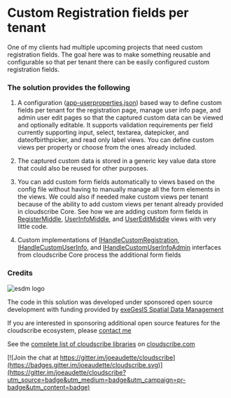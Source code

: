 # Custom Registration fields per tenant

One of my clients had multiple upcoming projects that need custom registration fields. The goal here was to make something reusable and configurable so that per tenant there can be easily configured custom registration fields. 

### The solution provides the following

1. A configuration ([app-userproperties.json](https://github.com/joeaudette/cloudscribe.Entropy/blob/master/solutions/cloudscribe.CustomRegistration.Kvp/src/WebApp/app-userproperties.json)) based way to define custom fields per tenant for the registration page, manage user info page, and admin user edit pages so that the captured custom data can be viewed and optionally editable. It supports validation requirements per field currently supporting input, select, textarea, datepicker, and dateofbirthpicker, and read only label views. You can define custom views per property or choose from the ones already included. 

2. The captured custom data is stored in a generic key value data store that could also be reused for other purposes.

3. You can add custom form fields automatically to views based on the config file without having to manually manage all the form elements in the views. We could also if needed make custom views per tenant because of the ability to add custom views per tenant already provided in cloudscribe Core. See how we are adding custom form fields in [RegisterMiddle](https://github.com/joeaudette/cloudscribe.Entropy/blob/master/solutions/cloudscribe.CustomRegistration.Kvp/src/WebApp/Views/Account/RegisterMiddle.cshtml), [UserInfoMiddle](https://github.com/joeaudette/cloudscribe.Entropy/blob/master/solutions/cloudscribe.CustomRegistration.Kvp/src/WebApp/Views/Manage/UserInfoMiddlePartial.cshtml), and [UserEditMiddle](https://github.com/joeaudette/cloudscribe.Entropy/blob/master/solutions/cloudscribe.CustomRegistration.Kvp/src/WebApp/Views/UserAdmin/UserEditMiddlePartial.cshtml) views with very little code.

4. Custom implementations of [IHandleCustomRegistration](https://github.com/joeaudette/cloudscribe.Entropy/blob/master/solutions/cloudscribe.CustomRegistration.Kvp/src/cloudscribe.UserProperties.Web.Kvp/KvpRegistrationHandler.cs), [IHandleCustomUserInfo](https://github.com/joeaudette/cloudscribe.Entropy/blob/master/solutions/cloudscribe.CustomRegistration.Kvp/src/cloudscribe.UserProperties.Web.Kvp/KvpUserInfoHandler.cs), and [IHandleCustomUserInfoAdmin](https://github.com/joeaudette/cloudscribe.Entropy/blob/master/solutions/cloudscribe.CustomRegistration.Kvp/src/cloudscribe.UserProperties.Web.Kvp/KvpUserInfoAdminHandler.cs) interfaces from cloudscribe Core process the additional form fields

### Credits

![esdm logo](https://www.cloudscribe.com/media/images/esdm-banner.png)

The code in this solution was developed under sponsored open source development with funding provided by [exeGesIS Spatial Data Management](https://www.esdm.co.uk/)

If you are interested in sponsoring additional open source features for the cloudscribe ecosystem, please [contact me](https://www.cloudscribe.com/contact)

See the [complete list of cloudscribe libraries](https://www.cloudscribe.com/docs/complete-list-of-cloudscribe-libraries) on [cloudscribe.com](https://www.cloudscribe.com/)


[![Join the chat at https://gitter.im/joeaudette/cloudscribe](https://badges.gitter.im/joeaudette/cloudscribe.svg)](https://gitter.im/joeaudette/cloudscribe?utm_source=badge&utm_medium=badge&utm_campaign=pr-badge&utm_content=badge)




